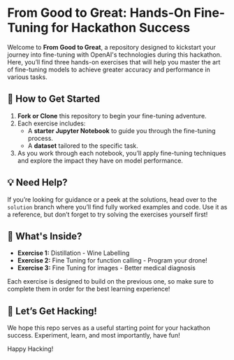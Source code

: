 # From Good to Great: Hands-On Fine-Tuning for Hackathon Success

Welcome to **From Good to Great**, a repository designed to kickstart your journey into fine-tuning with OpenAI's technologies during this hackathon. Here, you’ll find three hands-on exercises that will help you master the art of fine-tuning models to achieve greater accuracy and performance in various tasks.

## 🚀 How to Get Started

1. **Fork or Clone** this repository to begin your fine-tuning adventure.
2. Each exercise includes:
   - A **starter Jupyter Notebook** to guide you through the fine-tuning process.
   - A **dataset** tailored to the specific task.
3. As you work through each notebook, you’ll apply fine-tuning techniques and explore the impact they have on model performance.

## 💡 Need Help?

If you’re looking for guidance or a peek at the solutions, head over to the `solution` branch where you’ll find fully worked examples and code. Use it as a reference, but don’t forget to try solving the exercises yourself first!

## 🧠 What's Inside?

- **Exercise 1:** Distillation - Wine Labelling
- **Exercise 2:** Fine Tuning for function calling - Program your drone! 
- **Exercise 3:** Fine Tuning for images - Better medical diagnosis

Each exercise is designed to build on the previous one, so make sure to complete them in order for the best learning experience!

## 🎉 Let’s Get Hacking!

We hope this repo serves as a useful starting point for your hackathon success. Experiment, learn, and most importantly, have fun!

Happy Hacking!
